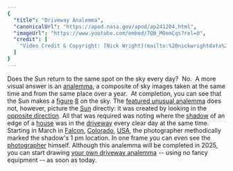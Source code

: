 ```yaml
---
{
  "title": "Driveway Analemma",
  "canonicalUrl": "https://apod.nasa.gov/apod/ap241204.html",
  "imageUrl": "https://www.youtube.com/embed/7QB_MOemCqs?rel=0",
  "credit": [
    "Video Credit & Copyright: [Nick Wright](mailto:%20nickwrightdata%20@at@%20gmail%20.dot.%20com)"
  ]
}
---
```


Does the Sun return to the same spot on the sky every day?  No.  A more visual answer is an [analemma](https://en.wikipedia.org/wiki/Analemma), a composite of sky images taken at the same time and from the same place over a year.  At completion, you can see that the Sun makes a [f](https://apod.nasa.gov/apod/ap230923.html)[i](https://apod.nasa.gov/apod/ap220918.html)[g](https://apod.nasa.gov/apod/ap220702.html)[u](https://apod.nasa.gov/apod/ap220621.html)[r](https://apod.nasa.gov/apod/ap200507.html)[e](https://apod.nasa.gov/apod/ap161221.html) [8](https://apod.nasa.gov/apod/ap160822.html) on the sky. The [featured unusual analemma](https://youtu.be/7QB_MOemCqs) does not, however, picture the [Sun](https://science.nasa.gov/sun/facts/) directly: it was created by looking in the [opposite direction](https://apod.nasa.gov/apod/ap190624.html). All that was required was noting where the [shadow](https://apod.nasa.gov/apod/ap240605.html) of an edge of a [house](https://apod.nasa.gov/apod/ap220426.html) was in the [driveway](https://apod.nasa.gov/apod/ap231015.html) every clear day at the same time. Starting in March in [Falcon](https://youtu.be/mcvWYKz8kj4), [Colorado](https://en.wikipedia.org/wiki/Colorado), [USA](https://www.cia.gov/the-world-factbook/countries/united-states/), the photographer methodically marked the shadow's 1 pm location. In one frame you can even see the [photographer](https://img.freepik.com/premium-photo/funny-white-furry-cat-photographer-looks-focused_295789-60.jpg) himself. Although this analemma will be completed in 2025, you can start drawing [your own driveway analemma](http://www.austintek.com/astro/analemma/analemma.html) -- using no fancy equipment -- as soon as today.
